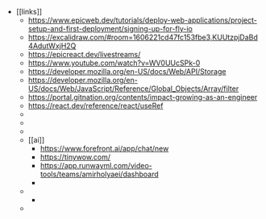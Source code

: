 - [[links]]
	- https://www.epicweb.dev/tutorials/deploy-web-applications/project-setup-and-first-deployment/signing-up-for-fly-io
	- https://excalidraw.com/#room=1606221cd47fc153fbe3,KUUtzpjDaBd4AdutWxjH2Q
	- https://epicreact.dev/livestreams/
	- https://www.youtube.com/watch?v=WV0UUcSPk-0
	- https://developer.mozilla.org/en-US/docs/Web/API/Storage
	- https://developer.mozilla.org/en-US/docs/Web/JavaScript/Reference/Global_Objects/Array/filter
	- https://portal.gitnation.org/contents/impact-growing-as-an-engineer
	- https://react.dev/reference/react/useRef
	-
	-
	-
	- [[ai]]
		- https://www.forefront.ai/app/chat/new
		- https://tinywow.com/
		- https://app.runwayml.com/video-tools/teams/amirholyaei/dashboard
		-
	-
		-
	-